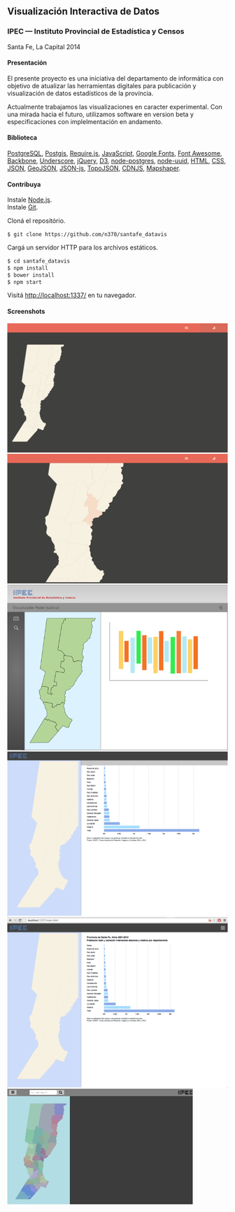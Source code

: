 Visualización Interactiva de Datos
----------------------------------

### IPEC — Instituto Provincial de Estadística y Censos
Santa Fe, La Capital 2014

#### Presentación
El presente proyecto es una iniciativa del departamento de informática con objetivo de atualizar las herramientas digitales para publicación y visualización de datos estadísticos de la província.

Actualmente trabajamos las visualizaciones en caracter experimental. Con una mirada hacia el futuro, utilizamos software en version beta y especificaciones con implelmentación en andamento.

#### Biblioteca
[PostgreSQL](http://www.postgresql.org/), [Postgis](http://postgis.net/), [Require.js](http://requirejs.org/), [JavaScript](https://developer.mozilla.org/en-US/docs/Web/JavaScript), [Google Fonts](http://www.google.com/fonts), [Font Awesome](http://fortawesome.github.io/Font-Awesome/), [Backbone](http://backbonejs.org/), [Underscore](http://underscorejs.org/), [jQuery](http://jquery.com/), [D3](http://d3js.org/), [node-postgres](https://github.com/brianc/node-postgres/), [node-uuid](https://github.com/broofa/node-uuid/), [HTML](http://www.w3.org/html/wg/drafts/html/master/), [CSS](http://www.w3.org/TR/css-2010/), [JSON](http://json.org/), [GeoJSON](http://geojson.org/), [JSON-js](https://github.com/douglascrockford/JSON-js), [TopoJSON](http://github.com/mbostock/topojson), [CDNJS](http://cdnjs.com/), [Mapshaper](https://github.com/mbloch/mapshaper). 

#### Contribuya
Instale [Node.js](http://nodejs.org/).  
Instale [Git](http://git-scm.com/).  

Cloná el repositório.

	$ git clone https://github.com/n370/santafe_datavis

Cargá un servidor HTTP para los archivos estáticos.

	$ cd santafe_datavis
	$ npm install
	$ bower install
	$ npm start

Visitá [http://localhost:1337/](http://localhost:1337/) en tu navegador.

#### Screenshots
![20140207_001](docs/screenshots/20140207_001.png)
![20140207_002](docs/screenshots/20140207_002.png)
![20140507_001](docs/screenshots/20140507_001.png)
![20140512_001](docs/screenshots/20140512_001.png)
![20140512_002](docs/screenshots/20140512_002.png)
![20140608_001](docs/screenshots/20140608_001.png)
